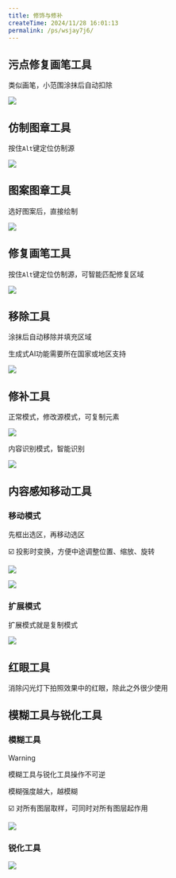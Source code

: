 ```yaml
---
title: 修饰与修补
createTime: 2024/11/28 16:01:13
permalink: /ps/wsjay7j6/
---
```

## 污点修复画笔工具

类似画笔，小范围涂抹后自动扣除

![](https://file.iglooblog.top/ps/%E5%BD%95%E5%B1%8F2025-06-07%2022.24.31.gif)

## 仿制图章工具

按住`Alt`键定位仿制源

![](https://file.iglooblog.top/ps/%E5%BD%95%E5%B1%8F2025-06-07%2022.28.28.gif)

## 图案图章工具

选好图案后，直接绘制

![](https://file.iglooblog.top/ps/%E5%BD%95%E5%B1%8F2025-06-08%2010.44.56.gif)

## 修复画笔工具

按住`Alt`键定位仿制源，可智能匹配修复区域

![](https://file.iglooblog.top/ps/%E5%BD%95%E5%B1%8F2025-06-08%2010.29.34.gif)

## 移除工具

涂抹后自动移除并填充区域

生成式AI功能需要所在国家或地区支持

![](https://file.iglooblog.top/ps/%E5%BD%95%E5%B1%8F2025-06-08%2011.02.42.gif)

## 修补工具

正常模式，修改源模式，可复制元素

![](https://file.iglooblog.top/ps/%E5%BD%95%E5%B1%8F2025-06-08%2011.11.56.gif)



内容识别模式，智能识别

![](https://file.iglooblog.top/ps/%E6%88%AA%E5%B1%8F2025-06-08%2012.52.49.png)

## 内容感知移动工具

### 移动模式

先框出选区，再移动选区

☑️ 投影时变换，方便中途调整位置、缩放、旋转

![](https://file.iglooblog.top/ps/%E6%88%AA%E5%B1%8F2025-06-08%2011.00.37.png)

![](https://file.iglooblog.top/ps/%E5%BD%95%E5%B1%8F2025-06-08%2010.57.06.gif)





### 扩展模式

扩展模式就是复制模式

![](https://file.iglooblog.top/ps/%E5%BD%95%E5%B1%8F2025-06-08%2010.58.51.gif)

## 红眼工具

消除闪光灯下拍照效果中的红眼，除此之外很少使用

## 模糊工具与锐化工具

### 模糊工具

> [!warning]
>
> 模糊工具与锐化工具操作不可逆

模糊强度越大，越模糊

☑️ 对所有图层取样，可同时对所有图层起作用

![](https://file.iglooblog.top/ps/%E5%BD%95%E5%B1%8F2025-06-08%2012.55.04.gif)

### 锐化工具

![](https://file.iglooblog.top/ps/%E5%BD%95%E5%B1%8F2025-06-08%2012.56.13.gif)
